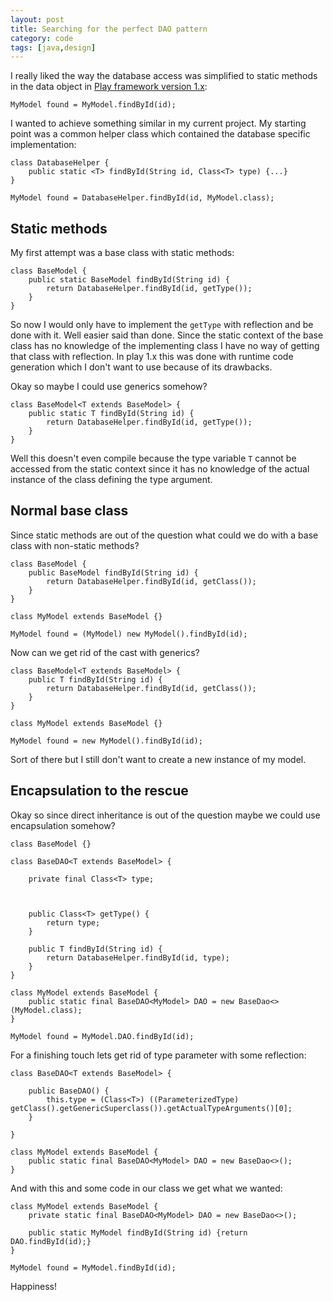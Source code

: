 ```yaml
---
layout: post
title: Searching for the perfect DAO pattern
category: code
tags: [java,design]
---
```


I really liked the way the database access was simplified to static methods in the data object in [Play framework version 1.x](http://www.playframework.com/documentation/1.2.5/jpa):

```
MyModel found = MyModel.findById(id);
```

I wanted to achieve something similar in my current project. My starting point was a common helper class which contained the database specific implementation:

    class DatabaseHelper {
        public static <T> findById(String id, Class<T> type) {...}
    }

    MyModel found = DatabaseHelper.findById(id, MyModel.class);

Static methods
--------------

My first attempt was a base class with static methods:

    class BaseModel {
        public static BaseModel findById(String id) {
            return DatabaseHelper.findById(id, getType());
        }
    }

So now I would only have to implement the `getType` with reflection and be done with it. Well easier said than done. Since the static context of the base class has no knowledge of the implementing class I have no way of getting that class with reflection. In play 1.x this was done with runtime code generation which I don't want to use because of its drawbacks.

Okay so maybe I could use generics somehow?

    class BaseModel<T extends BaseModel> {
        public static T findById(String id) {
            return DatabaseHelper.findById(id, getType());
        }
    }

Well this doesn't even compile because the type variable `T` cannot be accessed from the static context since it has no knowledge of the actual instance of the class defining the type argument.

Normal base class
-----------------

Since static methods are out of the question what could we do with a base class with non-static methods?

    class BaseModel {
        public BaseModel findById(String id) {
            return DatabaseHelper.findById(id, getClass());
        }
    }

    class MyModel extends BaseModel {}

    MyModel found = (MyModel) new MyModel().findById(id);

Now can we get rid of the cast with generics?

    class BaseModel<T extends BaseModel> {
        public T findById(String id) {
            return DatabaseHelper.findById(id, getClass());
        }
    }

    class MyModel extends BaseModel {}

    MyModel found = new MyModel().findById(id);

Sort of there but I still don't want to create a new instance of my model.

Encapsulation to the rescue
---------------------------

Okay so since direct inheritance is out of the question maybe we could use encapsulation somehow?

    class BaseModel {}

    class BaseDAO<T extends BaseModel> {

        private final Class<T> type;



        public Class<T> getType() {
            return type;
        }

        public T findById(String id) {
            return DatabaseHelper.findById(id, type);
        }
    }

    class MyModel extends BaseModel {
        public static final BaseDAO<MyModel> DAO = new BaseDao<>(MyModel.class);
    }

    MyModel found = MyModel.DAO.findById(id);

For a finishing touch lets get rid of type parameter with some reflection:

    class BaseDAO<T extends BaseModel> {

        public BaseDAO() {
            this.type = (Class<T>) ((ParameterizedType) getClass().getGenericSuperclass()).getActualTypeArguments()[0];
        }

    }

    class MyModel extends BaseModel {
        public static final BaseDAO<MyModel> DAO = new BaseDao<>();
    }

And with this and some code in our class we get what we wanted:

    class MyModel extends BaseModel {
        private static final BaseDAO<MyModel> DAO = new BaseDao<>();

        public static MyModel findById(String id) {return DAO.findById(id);}
    }

    MyModel found = MyModel.findById(id);

Happiness!